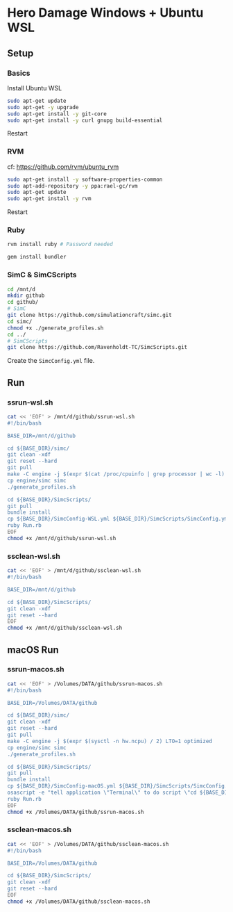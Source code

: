 # Hero Damage Windows + Ubuntu WSL

## Setup

### Basics

Install Ubuntu WSL

```bash
sudo apt-get update
sudo apt-get -y upgrade
sudo apt-get install -y git-core
sudo apt-get install -y curl gnupg build-essential
```

Restart

### RVM

cf: <https://github.com/rvm/ubuntu_rvm>

```bash
sudo apt-get install -y software-properties-common
sudo apt-add-repository -y ppa:rael-gc/rvm
sudo apt-get update
sudo apt-get install -y rvm
```

Restart

### Ruby

```bash
rvm install ruby # Password needed

gem install bundler
```

### SimC & SimCScripts

```bash
cd /mnt/d
mkdir github
cd github/
# SimC
git clone https://github.com/simulationcraft/simc.git
cd simc/
chmod +x ./generate_profiles.sh
cd ../
# SimCScripts
git clone https://github.com/Ravenholdt-TC/SimcScripts.git
```

Create the `SimcConfig.yml` file.

## Run

### ssrun-wsl.sh

```bash
cat << 'EOF' > /mnt/d/github/ssrun-wsl.sh
#!/bin/bash

BASE_DIR=/mnt/d/github

cd ${BASE_DIR}/simc/
git clean -xdf
git reset --hard
git pull
make -C engine -j $(expr $(cat /proc/cpuinfo | grep processor | wc -l) / 2) LTO=1 optimized
cp engine/simc simc
./generate_profiles.sh

cd ${BASE_DIR}/SimcScripts/
git pull
bundle install
cp ${BASE_DIR}/SimcConfig-WSL.yml ${BASE_DIR}/SimcScripts/SimcConfig.yml
ruby Run.rb
EOF
chmod +x /mnt/d/github/ssrun-wsl.sh
```

### ssclean-wsl.sh

```bash
cat << 'EOF' > /mnt/d/github/ssclean-wsl.sh
#!/bin/bash

BASE_DIR=/mnt/d/github

cd ${BASE_DIR}/SimcScripts/
git clean -xdf
git reset --hard
EOF
chmod +x /mnt/d/github/ssclean-wsl.sh
```

## macOS Run

### ssrun-macos.sh

```bash
cat << 'EOF' > /Volumes/DATA/github/ssrun-macos.sh
#!/bin/bash

BASE_DIR=/Volumes/DATA/github

cd ${BASE_DIR}/simc/
git clean -xdf
git reset --hard
git pull
make -C engine -j $(expr $(sysctl -n hw.ncpu) / 2) LTO=1 optimized
cp engine/simc simc
./generate_profiles.sh

cd ${BASE_DIR}/SimcScripts/
git pull
bundle install
cp ${BASE_DIR}/SimcConfig-macOS.yml ${BASE_DIR}/SimcScripts/SimcConfig.yml
osascript -e "tell application \"Terminal\" to do script \"cd ${BASE_DIR}/SimcScripts && ruby Run.rb -r\""
ruby Run.rb
EOF
chmod +x /Volumes/DATA/github/ssrun-macos.sh
```

### ssclean-macos.sh

```bash
cat << 'EOF' > /Volumes/DATA/github/ssclean-macos.sh
#!/bin/bash

BASE_DIR=/Volumes/DATA/github

cd ${BASE_DIR}/SimcScripts/
git clean -xdf
git reset --hard
EOF
chmod +x /Volumes/DATA/github/ssclean-macos.sh
```
